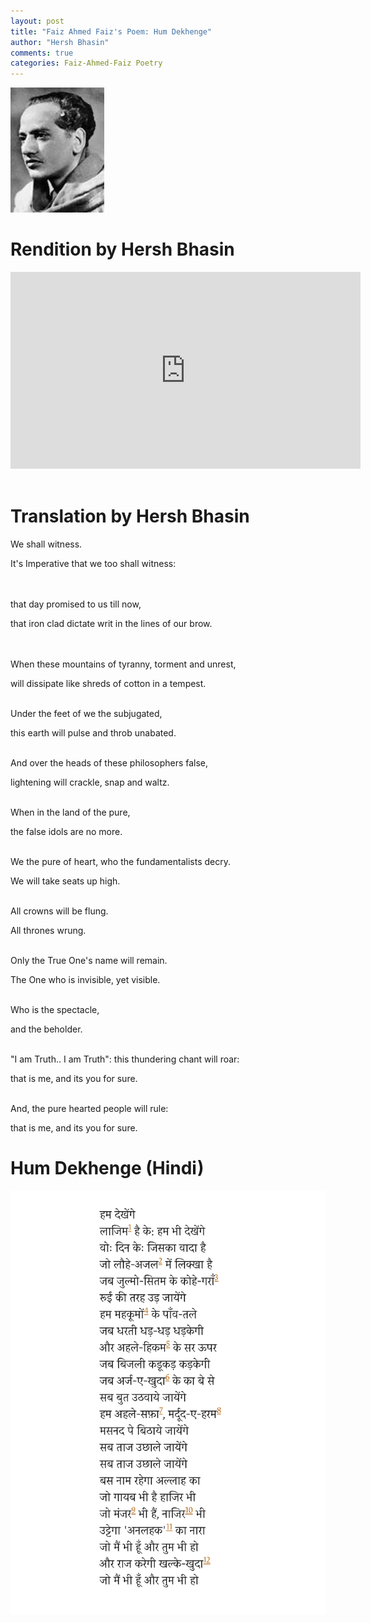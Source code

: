 ```yaml
---
layout: post
title: "Faiz Ahmed Faiz's Poem: Hum Dekhenge"
author: "Hersh Bhasin"
comments: true
categories: Faiz-Ahmed-Faiz Poetry
---
```




![faiz](../assets/faiz.jpg)

# Rendition by Hersh Bhasin
<iframe width="560" height="315" src="https://www.youtube.com/embed/QOe4AJnrrqg" frameborder="0" allow="accelerometer; autoplay; encrypted-media; gyroscope; picture-in-picture" allowfullscreen></iframe>
<br/><br/>

# Translation by Hersh Bhasin


We shall witness.

It's Imperative  that we too shall witness:    
<br/><br/>


that day promised to us till now,

that iron clad dictate writ in the lines of our brow.  
<br/><br/>


When these mountains of  tyranny, torment and unrest,

will dissipate like shreds of cotton in a tempest.
<br/><br/>


Under the feet of we the subjugated,

this earth will pulse and throb unabated.
<br/><br/>


And over the heads of these philosophers false,

lightening will crackle, snap and waltz.
<br/><br/>


When  in the land of the pure,

the  false idols are no more.
<br/><br/>


We the pure of heart, who the fundamentalists decry.

We will take seats up high.
<br/><br/>


All crowns will be flung.

All thrones wrung.
<br/><br/>


Only the True One's name will remain.

The One who is invisible, yet visible.
<br/><br/>


Who is the spectacle,

and the beholder.
<br/><br/>


"I am Truth.. I am Truth":  this thundering chant will roar:

that is me, and  its you for sure.
<br/><br/>


And,  the pure hearted people will rule:

that is me, and  its you for sure.



# Hum Dekhenge (Hindi)

<img src="../assets/faiz-ham-dekhan-ge.png" alt="Faiz" align="left">


